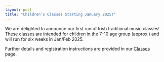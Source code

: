```yaml
---
layout: post
title: "Children's Classes Starting January 2025!"
---
```


We are delighted to announce our first run of Irish traditional music classes!
These classes are intended for children in the 7-10 age group (approx.) and will run for six weeks in Jan/Feb 2025.

Further details and registration instructions are provided in our [Classes](../../../classes/) page.
